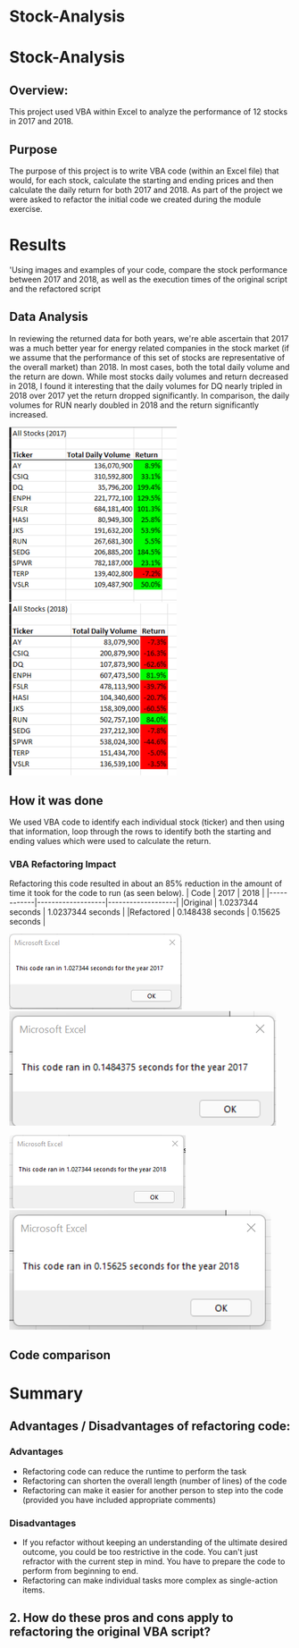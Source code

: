 # Stock-Analysis
# Stock-Analysis
## Overview:
This project used VBA within Excel to analyze the performance of 12 stocks in 2017 and 2018.

## Purpose
The purpose of this project is to write VBA code (within an Excel file) that would, for each stock, calculate the starting and ending prices and then calculate the daily return for both 2017 and 2018.
As part of the project we were asked to refactor the initial code we created during the module exercise.  

# Results
'Using images and examples of your code, compare the stock performance between 2017 and 2018, as well as the execution times of the original script and the refactored script
## Data Analysis
In reviewing the returned data for both years, we're able ascertain that 2017 was a much better year for energy related companies in the stock market (if we assume that the performance of this set of stocks are representative of the overall market) than 2018.  In most cases, both the total daily volume and the return are down.
While most stocks daily volumes and return decreased in 2018, I found it interesting that the daily volumes for DQ nearly tripled in 2018 over 2017 yet the return dropped significantly. In comparison, the daily volumes for RUN nearly doubled in 2018 and the return significantly increased. 

<img src = "https://github.com/LauraZJ/Stock-Analysis/blob/main/2017_results.png" alt = "2017 Results" width = "300"/>
<img src = "https://github.com/LauraZJ/Stock-Analysis/blob/main/2018_results.png" alt = "2018 Results" width = "300"/>

## How it was done
We used VBA code to identify each individual stock (ticker) and then using that information, loop through the rows to identify both the starting and ending values which were used to calculate the return.

### VBA Refactoring Impact
Refactoring this code resulted in about an 85% reduction in the amount of time it took for the code to run (as seen below).
|   Code     |       2017        |       2018        |
|------------|-------------------|-------------------|
|Original    | 1.0237344 seconds | 1.0237344 seconds |
|Refactored  | 0.148438 seconds  | 0.15625 seconds   |   

![2017 original run time](https://github.com/LauraZJ/Stock-Analysis/blob/main/Original_code_2017_runtime.png)
![2017 refactored run time](https://github.com/LauraZJ/Stock-Analysis/blob/main/2017RunTime.png)

![2018 original run time](https://github.com/LauraZJ/Stock-Analysis/blob/main/Origina_code_2018_runtime.png)
![2018 refactored run time](https://github.com/LauraZJ/Stock-Analysis/blob/main/2018RunTime.png)

## Code comparison

# Summary


## Advantages / Disadvantages of refactoring code:
### Advantages
- Refactoring code can reduce the runtime to perform the task
- Refactoring can shorten the overall length (number of lines) of the code
- Refactoring can make it easier for another person to step into the code (provided you have included appropriate comments)

### Disadvantages
- If you refactor without keeping an understanding of the ultimate desired outcome, you could be too restrictive in the code.  You can't just refractor with the current step in mind.  You have to prepare the code to perform from beginning to end.
- Refactoring can make individual tasks more complex as single-action items.

 
## 2. How do these pros and cons apply to refactoring the original VBA script?

